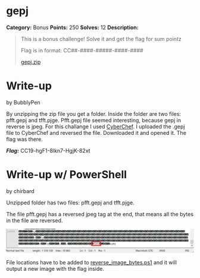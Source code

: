 # gepj
**Category:** Bonus
**Points:** 250
**Solves:** 12
**Description:**

>This is a bonus challenge! Solve it and get the flag for sum pointz
>
>Flag is in format: CC##-####-#####-####-####
>
>[gepj.zip](./gepj.zip)

# Write-up
by BubblyPen

By unzipping the zip file you get a folder. Inside the folder are two files: pfft.gepj and tfft.pjge. Pfft.gepj file seemed interesting, because gepj in reverse is jpeg. For this challange I used [CyberChef](https://gchq.github.io/CyberChef/). I uploaded the .gepj file to CyberChef and reversed the file. Downloaded it and opened it. The flag was there. 

***Flag:*** CC19-hgF1-8lkn7-HgjK-82xt

# Write-up w/ PowerShell
by chirbard

Unzipped folder has two files: pfft.gepj and tfft.pjge.

The file pfft.gepj has a reversed jpeg tag at the end, that means all the bytes in the file are reversed.

![](tag_at_the_end_of_the_file.png)

File locations have to be added to [reverse_image_bytes.ps1](https://github.com/MikeWazowski666/AVHack-writeup/blob/main/Bonus/gepj/tag_at_the_end_of_the_file.png) and it will output a new image with the flag inside.
